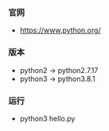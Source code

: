 ### 官网
- https://www.python.org/

### 版本
- python2 -> python2.7.17
- python3 -> python3.8.1

### 运行
- python3 hello.py

